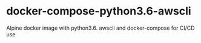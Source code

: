 # docker-compose-python3.6-awscli
Alpine docker image with python3.6. awscli and docker-compose for CI/CD use
